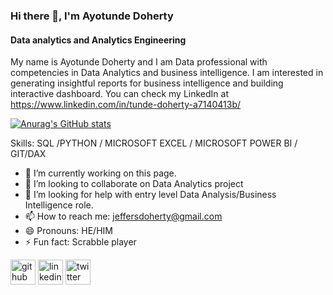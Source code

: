 ### Hi there 👋,  I'm Ayotunde Doherty  
#### Data analytics and Analytics Engineering
My name is Ayotunde Doherty and I am Data professional with competencies in Data Analytics and business intelligence. I am interested in generating insightful reports for business intelligence and building interactive dashboard.   You can check my LinkedIn at  https://www.linkedin.com/in/tunde-doherty-a7140413b/

[![Anurag's GitHub stats](https://github-readme-stats.vercel.app/api?username=thetundedoherty)](https://github.com/anuraghazra/github-readme-stats)

Skills: SQL /PYTHON / MICROSOFT EXCEL / MICROSOFT POWER BI / GIT/DAX

- 🔭 I’m currently working on this page. 
- 👯 I’m looking to collaborate on Data Analytics  project 
- 🤔 I’m looking for help with entry level Data Analysis/Business Intelligence role. 
- 📫 How to reach me: jeffersdoherty@gmail.com 
- 😄 Pronouns: HE/HIM 
- ⚡ Fun fact: Scrabble player 


[<img src='https://cdn.jsdelivr.net/npm/simple-icons@3.0.1/icons/github.svg' alt='github' height='40'>](https://github.com/thetundedoherty)  [<img src='https://cdn.jsdelivr.net/npm/simple-icons@3.0.1/icons/linkedin.svg' alt='linkedin' height='40'>](https://www.linkedin.com/in/tunde-doherty-a7140413b//)  [<img src='https://cdn.jsdelivr.net/npm/simple-icons@3.0.1/icons/twitter.svg' alt='twitter' height='40'>](https://twitter.com/thetundedoherty)  







